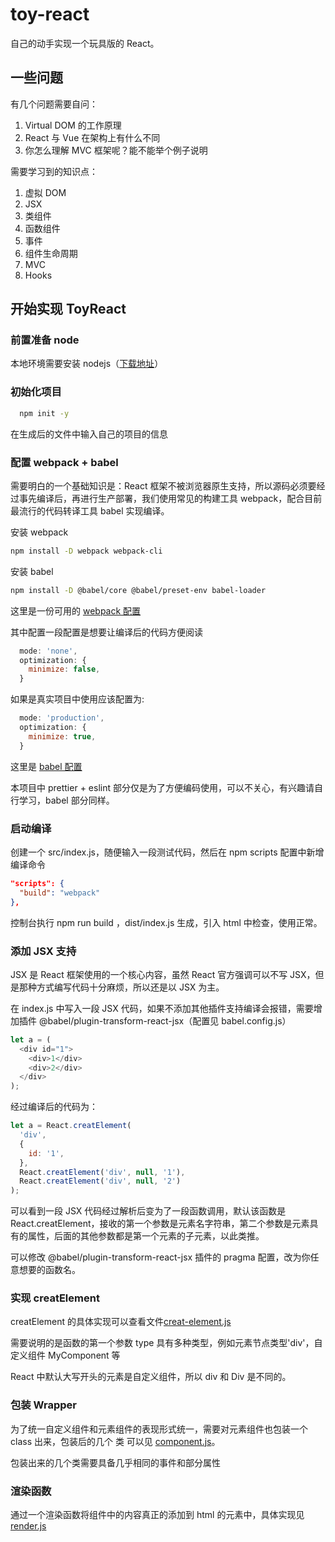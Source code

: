 # toy-react

自己的动手实现一个玩具版的 React。

## 一些问题

有几个问题需要自问：

1. Virtual DOM 的工作原理
2. React 与 Vue 在架构上有什么不同
3. 你怎么理解 MVC 框架呢？能不能举个例子说明

需要学习到的知识点：

1. 虚拟 DOM
2. JSX
3. 类组件
4. 函数组件
5. 事件
6. 组件生命周期
7. MVC
8. Hooks

## 开始实现 ToyReact

### 前置准备 node

本地环境需要安装 nodejs（[下载地址](https://nodejs.org/en/)）

### 初始化项目

```bash
  npm init -y
```

在生成后的文件中输入自己的项目的信息

### 配置 webpack + babel

需要明白的一个基础知识是：React 框架不被浏览器原生支持，所以源码必须要经过事先编译后，再进行生产部署，我们使用常见的构建工具 webpack，配合目前最流行的代码转译工具 babel 实现编译。

安装 webpack

```bash
npm install -D webpack webpack-cli
```

安装 babel

```bash
npm install -D @babel/core @babel/preset-env babel-loader
```

这里是一份可用的 [webpack 配置](./webpack.config.js)

其中配置一段配置是想要让编译后的代码方便阅读

```javascript
  mode: 'none',
  optimization: {
    minimize: false,
  }
```

如果是真实项目中使用应该配置为:

```javascript
  mode: 'production',
  optimization: {
    minimize: true,
  }
```

这里是 [babel 配置](./babel.config.js)

本项目中 prettier + eslint 部分仅是为了方便编码使用，可以不关心，有兴趣请自行学习，babel 部分同样。

### 启动编译

创建一个 src/index.js，随便输入一段测试代码，然后在 npm scripts 配置中新增编译命令

```JSON
"scripts": {
  "build": "webpack"
},
```

控制台执行 npm run build ，dist/index.js 生成，引入 html 中检查，使用正常。

### 添加 JSX 支持

JSX 是 React 框架使用的一个核心内容，虽然 React 官方强调可以不写 JSX，但是那种方式编写代码十分麻烦，所以还是以 JSX 为主。

在 index.js 中写入一段 JSX 代码，如果不添加其他插件支持编译会报错，需要增加插件 @babel/plugin-transform-react-jsx（配置见 babel.config.js）

```javascript
let a = (
  <div id="1">
    <div>1</div>
    <div>2</div>
  </div>
);
```

经过编译后的代码为：

```javascript
let a = React.creatElement(
  'div',
  {
    id: '1',
  },
  React.creatElement('div', null, '1'),
  React.creatElement('div', null, '2')
);
```

可以看到一段 JSX 代码经过解析后变为了一段函数调用，默认该函数是 React.creatElement，接收的第一个参数是元素名字符串，第二个参数是元素具有的属性，后面的其他参数都是第一个元素的子元素，以此类推。

可以修改 @babel/plugin-transform-react-jsx 插件的 pragma 配置，改为你任意想要的函数名。

### 实现 creatElement

creatElement 的具体实现可以查看文件[creat-element.js](./src/react/creat-element.js)

需要说明的是函数的第一个参数 type 具有多种类型，例如元素节点类型\'div\'，自定义组件 MyComponent 等

React 中默认大写开头的元素是自定义组件，所以 div 和 Div 是不同的。

### 包装 Wrapper

为了统一自定义组件和元素组件的表现形式统一，需要对元素组件也包装一个 class 出来，包装后的几个 类 可以见 [component.js](./src/react/component.js)。

包装出来的几个类需要具备几乎相同的事件和部分属性

### 渲染函数

通过一个渲染函数将组件中的内容真正的添加到 html 的元素中，具体实现见[render.js](./src/react/render.js)
